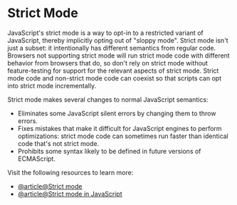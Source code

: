# Strict Mode

JavaScript's strict mode is a way to opt-in to a restricted variant of JavaScript, thereby implicitly opting out of "sloppy mode". Strict mode isn't just a subset: it intentionally has different semantics from regular code. Browsers not supporting strict mode will run strict mode code with different behavior from browsers that do, so don't rely on strict mode without feature-testing for support for the relevant aspects of strict mode. Strict mode code and non-strict mode code can coexist so that scripts can opt into strict mode incrementally.

Strict mode makes several changes to normal JavaScript semantics:

- Eliminates some JavaScript silent errors by changing them to throw errors.
- Fixes mistakes that make it difficult for JavaScript engines to perform optimizations: strict mode code can sometimes run faster than identical code that's not strict mode.
- Prohibits some syntax likely to be defined in future versions of ECMAScript.

Visit the following resources to learn more:

- [@article@Strict mode](https://developer.mozilla.org/en-US/docs/Web/JavaScript/Reference/Strict_mode)
- [@article@Strict mode in JavaScript](https://javascript.info/strict-mode)
